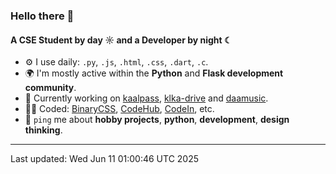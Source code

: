 ### Hello there 👋

#### A CSE Student by day ☼ and a Developer by night ☾


- ⚙️ I use daily: `.py`, `.js`, `.html`, `.css`, `.dart`, `.c`.
- 🌍 I'm mostly active within the **Python** and **Flask development community**.
- 📌 Currently working on [kaalpass](https://github.com/kamalkoranga/kaalpass), [klka-drive](https://github.com/kamalkoranga/klka-drive) and [daamusic](https://github.com/kamalkoranga/daamusic).
- 🧑‍💻 Coded: [BinaryCSS](https://github.com/kamalkoranga/BinaryCSS), [CodeHub](https://github.com/kamalkoranga/codehub), [CodeIn](https://github.com/kamalkoranga/codein), etc.
- 💬 `ping` me about **hobby projects**, **python**, **development**, **design thinking**.

---
Last updated: Wed Jun 11 01:00:46 UTC 2025
